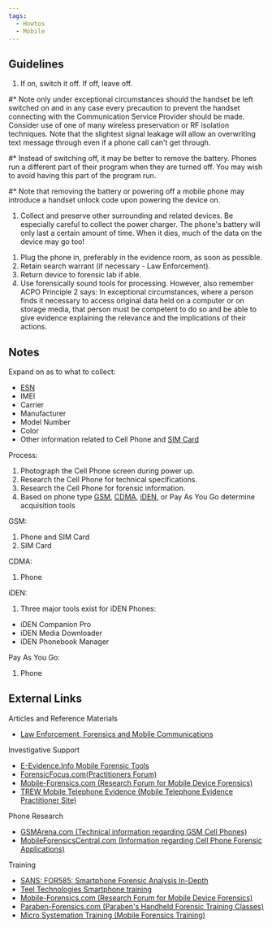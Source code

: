 ```yaml
---
tags:
  - Howtos
  - Mobile
---
```

## Guidelines

1.  If on, switch it off. If off, leave off.

\#\* Note only under exceptional circumstances should the handset be left
switched on and in any case every precaution to prevent the handset connecting
with the Communication Service Provider should be made. Consider use of one of
many wireless preservation or RF isolation techniques. Note that the slightest
signal leakage will allow an overwriting text message through even if a phone
call can't get through.

\#\* Instead of switching off, it may be better to remove the battery.
Phones run a different part of their program when they are turned off.
You may wish to avoid having this part of the program run.

\#\* Note that removing the battery or powering off a mobile phone may
introduce a handset unlock code upon powering the device on.

1.  Collect and preserve other surrounding and related devices. Be
    especially careful to collect the power charger. The phone's battery
    will only last a certain amount of time. When it dies, much of the
    data on the device may go too!

<!-- -->

1.  Plug the phone in, preferably in the evidence room, as soon as
    possible.
2.  Retain search warrant (if necessary - Law Enforcement).
3.  Return device to forensic lab if able.
4.  Use forensically sound tools for processing. However, also remember ACPO
    Principle 2 says: In exceptional circumstances, where a person finds it
    necessary to access original data held on a computer or on storage media,
    that person must be competent to do so and be able to give evidence
    explaining the relevance and the implications of their actions.

## Notes

Expand on as to what to collect:

* [ESN](esn.md)
* IMEI
* Carrier
* Manufacturer
* Model Number
* Color
* Other information related to Cell Phone and [SIM Card](sim_cards.md)

Process:

1.  Photograph the Cell Phone screen during power up.
2.  Research the Cell Phone for technical specifications.
3.  Research the Cell Phone for forensic information.
4.  Based on phone type [GSM](gsm.md), [CDMA](cdma.md), [iDEN](iden.md), or Pay
    As You Go determine acquisition tools

GSM:

1.  Phone and SIM Card
2.  SIM Card

CDMA:

1.  Phone

iDEN:

1.  Three major tools exist for iDEN Phones:

* iDEN Companion Pro
* iDEN Media Downloader
* iDEN Phonebook Manager

Pay As You Go:

1.  Phone

## External Links

Articles and Reference Materials

* [Law Enforcement, Forensics and Mobile Communications](https://www.cl.cam.ac.uk/~fms27/persec-2006/goodies/2006-Naccache-forensic.pdf)

Investigative Support

* [E-Evidence.Info Mobile Forensic Tools](http://www.e-evidence.info/cellular.html)
* [ForensicFocus.com(Practitioners Forum)](https://forensicfocus.com)
* [Mobile-Forensics.com (Research Forum for Mobile Device Forensics)](http://www.mobile-forensics.com/)
* [TREW Mobile Telephone Evidence (Mobile Telephone Evidence Practitioner Site)](http://trewmte.blogspot.com)

Phone Research

* [GSMArena.com (Technical information regarding GSM Cell Phones)](https://www.gsmarena.com/)
* [MobileForensicsCentral.com (Information regarding Cell Phone Forensic Applications)](http://www.mobileforensicscentral.com/mfc/)

Training

* [SANS: FOR585: Smartphone Forensic Analysis In-Depth](https://www.sans.org/cyber-security-courses/advanced-smartphone-mobile-device-forensics/)
* [Teel Technologies Smartphone training](http://www.teeltech.com/mobile-device-forensics-training/)
* [Mobile-Forensics.com (Research Forum for Mobile Device Forensics)](http://www.mobile-forensics.com/)
* [Paraben-Forensics.com (Paraben's Handheld Forensic Training Classes)](https://paraben.com/dfir-training-3/)
* [Micro Systemation Training (Mobile Forensics Training)](https://www.msab.com/)
